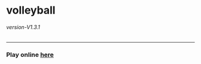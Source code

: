 # volleyball
###### *version-V1.3.1* 
---
### Play online [here](https://jx06t.github.io/volleyball-build/)
